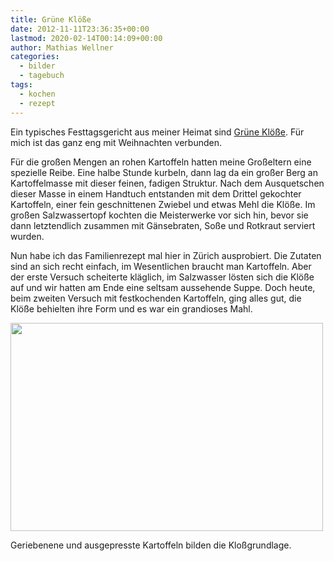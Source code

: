 ```yaml
---
title: Grüne Klöße
date: 2012-11-11T23:36:35+00:00
lastmod: 2020-02-14T00:14:09+00:00
author: Mathias Wellner
categories:
  - bilder
  - tagebuch
tags:
  - kochen
  - rezept
---
```

Ein typisches Festtagsgericht aus meiner Heimat sind [Grüne Klöße](http://de.wikipedia.org/wiki/Gr%C3%BCne_Kl%C3%B6%C3%9Fe). Für mich ist das ganz eng mit Weihnachten verbunden. 

Für die großen Mengen an rohen Kartoffeln hatten meine Großeltern eine spezielle Reibe. Eine halbe Stunde kurbeln, dann lag da ein großer Berg an Kartoffelmasse mit dieser feinen, fadigen Struktur. Nach dem Ausquetschen dieser Masse in einem Handtuch entstanden mit dem Drittel gekochter Kartoffeln, einer fein geschnittenen Zwiebel und etwas Mehl die Klöße. Im großen Salzwassertopf kochten die Meisterwerke vor sich hin, bevor sie dann letztendlich zusammen mit Gänsebraten, Soße und Rotkraut serviert wurden. 

Nun habe ich das Familienrezept mal hier in Zürich ausprobiert. Die Zutaten sind an sich recht einfach, im Wesentlichen braucht man Kartoffeln. Aber der erste Versuch scheiterte kläglich, im Salzwasser lösten sich die Klöße auf und wir hatten am Ende eine seltsam aussehende Suppe. Doch heute, beim zweiten Versuch mit festkochenden Kartoffeln, ging alles gut, die Klöße behielten ihre Form und es war ein grandioses Mahl. 

<div style="width: 510px" class="wp-caption aligncenter">
  <img src="https://lh6.googleusercontent.com/-IOjOON2NKwc/UKAUzHfVKoI/AAAAAAAAAts/mME6vi_vCoQ/s800/MW_20121104_0624.jpg" height="333" width="500" />
  
  <p class="wp-caption-text">
    Geriebenene und ausgepresste Kartoffeln bilden die Kloßgrundlage.<br />
  </p>
</div>
